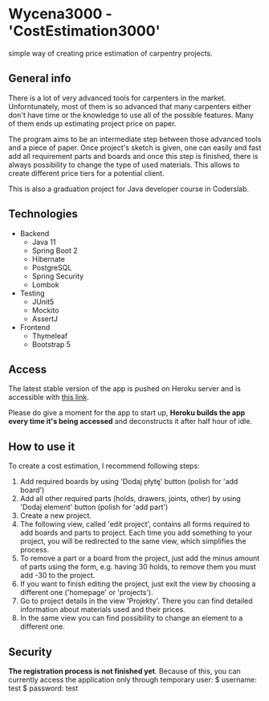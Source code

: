 # Wycena3000 - 'CostEstimation3000'
simple way of creating price estimation of carpentry projects.

## General info
There is a lot of very advanced tools for carpenters in the market. Unforntunately, most of them is so advanced that many carpenters either don't have time or the knowledge to use all of the possible features. Many of them ends up estimating project price on paper.

The program aims to be an intermediate step between those advanced tools and a piece of paper. Once project's sketch is given, one can easily and fast add all requirement parts and boards and once this step is finished, there is always possibility to change the type of used materials. This allows to create different price tiers for a potential client.

This is also a graduation project for Java developer course in Coderslab.

## Technologies
* Backend
  * Java 11
  * Spring Boot 2
  * Hibernate
  * PostgreSQL
  * Spring Security
  * Lombok
* Testing
  * JUnit5
  * Mockito
  * AssertJ
* Frontend
  * Thymeleaf
  * Bootstrap 5

## Access
The latest stable version of the app is pushed on Heroku server and is accessible with [this link](https://wycena3000.herokuapp.com/).

Please do give a moment for the app to start up, __Heroku builds the app every time it's being accessed__ and deconstructs it after half hour of idle.

## How to use it
To create a cost estimation, I recommend following steps:
1. Add required boards by using 'Dodaj płytę' button (polish for 'add board')
2. Add all other required parts (holds, drawers, joints, other) by using 'Dodaj element' button (polish for 'add part')
3. Create a new project.
4. The following view, called 'edit project', contains all forms required to add boards and parts to project. Each time you add something to your project, you will be redirected to the same view, which simplifies the process.
5. To remove a part or a board from the project, just add the minus amount of parts using the form, e.g. having 30 holds, to remove them you must add -30 to the project.
6. If you want to finish editing the project, just exit the view by choosing a different one ('homepage' or 'projects').
7. Go to project details in the view 'Projekty'. There you can find detailed information about materials used and their prices.
6. In the same view you can find possibility to change an element to a different one.

## Security
__The registration process is not finished yet__. Because of this, you can currently access the application only through temporary user:
$ username: test
$ password: test
